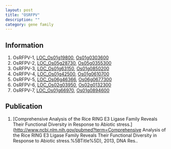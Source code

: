 ```yaml
---
layout: post
title: "OSRFPV"
description: ""
category: gene family
---
```


## Information
1. OsRFPV-1, [LOC_Os01g19800](http://rice.plantbiology.msu.edu/cgi-bin/ORF_infopage.cgi?orf=LOC_Os01g19800), [Os01g0303600](http://rapdb.dna.affrc.go.jp/viewer/gbrowse_details/irgsp1?name=Os01g0303600)
2. OsRFPV-2, [LOC_Os05g28730](http://rice.plantbiology.msu.edu/cgi-bin/ORF_infopage.cgi?orf=LOC_Os05g28730), [Os05g0355300](http://rapdb.dna.affrc.go.jp/viewer/gbrowse_details/irgsp1?name=Os05g0355300)
3. OsRFPV-3, [LOC_Os01g63150](http://rice.plantbiology.msu.edu/cgi-bin/ORF_infopage.cgi?orf=LOC_Os01g63150), [Os01g0850200](http://rapdb.dna.affrc.go.jp/viewer/gbrowse_details/irgsp1?name=Os01g0850200)
4. OsRFPV-4, [LOC_Os01g42500](http://rice.plantbiology.msu.edu/cgi-bin/ORF_infopage.cgi?orf=LOC_Os01g42500), [Os01g0610700](http://rapdb.dna.affrc.go.jp/viewer/gbrowse_details/irgsp1?name=Os01g0610700)
5. OsRFPV-5, [LOC_Os06g46366](http://rice.plantbiology.msu.edu/cgi-bin/ORF_infopage.cgi?orf=LOC_Os06g46366), [Os06g0677300](http://rapdb.dna.affrc.go.jp/viewer/gbrowse_details/irgsp1?name=Os06g0677300)
6. OsRFPV-6, [LOC_Os02g03950](http://rice.plantbiology.msu.edu/cgi-bin/ORF_infopage.cgi?orf=LOC_Os02g03950), [Os02g0132300](http://rapdb.dna.affrc.go.jp/viewer/gbrowse_details/irgsp1?name=Os02g0132300)
7. OsRFPV-7, [LOC_Os01g66970](http://rice.plantbiology.msu.edu/cgi-bin/ORF_infopage.cgi?orf=LOC_Os01g66970), [Os01g0894600](http://rapdb.dna.affrc.go.jp/viewer/gbrowse_details/irgsp1?name=Os01g0894600)

## Publication
1. [Comprehensive Analysis of the Rice RING E3 Ligase Family Reveals Their Functional Diversity in Response to Abiotic stress.](http://www.ncbi.nlm.nih.gov/pubmed?term=Comprehensive Analysis of the Rice RING E3 Ligase Family Reveals Their Functional Diversity in Response to Abiotic stress.%5BTitle%5D), 2013, DNA Res..


